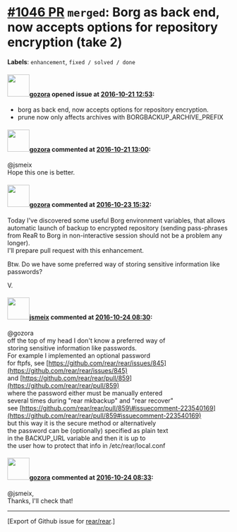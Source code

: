 [\#1046 PR](https://github.com/rear/rear/pull/1046) `merged`: Borg as back end, now accepts options for repository encryption (take 2)
======================================================================================================================================

**Labels**: `enhancement`, `fixed / solved / done`

#### <img src="https://avatars.githubusercontent.com/u/12116358?u=1c5ba9dcee5ca3082f03029a7fbe647efd30eb49&v=4" width="50">[gozora](https://github.com/gozora) opened issue at [2016-10-21 12:53](https://github.com/rear/rear/pull/1046):

-   borg as back end, now accepts options for repository encryption.
-   prune now only affects archives with BORGBACKUP\_ARCHIVE\_PREFIX

#### <img src="https://avatars.githubusercontent.com/u/12116358?u=1c5ba9dcee5ca3082f03029a7fbe647efd30eb49&v=4" width="50">[gozora](https://github.com/gozora) commented at [2016-10-21 13:00](https://github.com/rear/rear/pull/1046#issuecomment-255370930):

@jsmeix  
Hope this one is better.

#### <img src="https://avatars.githubusercontent.com/u/12116358?u=1c5ba9dcee5ca3082f03029a7fbe647efd30eb49&v=4" width="50">[gozora](https://github.com/gozora) commented at [2016-10-23 15:32](https://github.com/rear/rear/pull/1046#issuecomment-255595065):

Today I've discovered some useful Borg environment variables, that
allows automatic launch of backup to encrypted repository (sending
pass-phrases from ReaR to Borg in non-interactive session should not be
a problem any longer).  
I'll prepare pull request with this enhancement.

Btw. Do we have some preferred way of storing sensitive information like
passwords?

V.

#### <img src="https://avatars.githubusercontent.com/u/1788608?u=925fc54e2ce01551392622446ece427f51e2f0ce&v=4" width="50">[jsmeix](https://github.com/jsmeix) commented at [2016-10-24 08:30](https://github.com/rear/rear/pull/1046#issuecomment-255679164):

@gozora  
off the top of my head I don't know a preferred way of  
storing sensitive information like passwords.  
For example I implemented an optional password  
for ftpfs, see
[https://github.com/rear/rear/issues/845](https://github.com/rear/rear/issues/845)  
and
[https://github.com/rear/rear/pull/859](https://github.com/rear/rear/pull/859)  
where the password either must be manually entered  
several times during "rear mkbackup" and "rear recover"  
see
[https://github.com/rear/rear/pull/859\#issuecomment-223540169](https://github.com/rear/rear/pull/859#issuecomment-223540169)  
but this way it is the secure method or alternatively  
the password can be (optionally) specified as plain text  
in the BACKUP\_URL variable and then it is up to  
the user how to protect that info in /etc/rear/local.conf

#### <img src="https://avatars.githubusercontent.com/u/12116358?u=1c5ba9dcee5ca3082f03029a7fbe647efd30eb49&v=4" width="50">[gozora](https://github.com/gozora) commented at [2016-10-24 08:33](https://github.com/rear/rear/pull/1046#issuecomment-255679629):

@jsmeix,  
Thanks, I'll check that!

------------------------------------------------------------------------

\[Export of Github issue for
[rear/rear](https://github.com/rear/rear).\]
